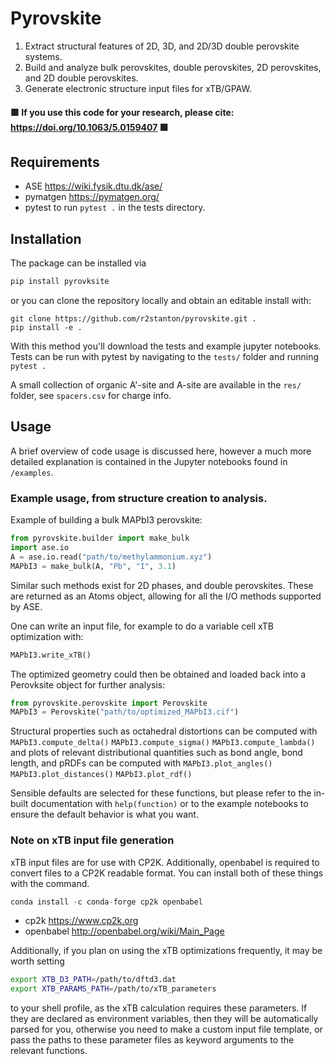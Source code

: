 # Pyrovskite
1) Extract structural features of 2D, 3D, and 2D/3D double perovskite systems.
2) Build and analyze bulk perovskites, double perovskites, 2D perovskites, and 2D double perovskites.
3) Generate electronic structure input files for xTB/GPAW.

#### 🟩 If you use this code for your research, please cite: https://doi.org/10.1063/5.0159407 🟩

## Requirements
- ASE https://wiki.fysik.dtu.dk/ase/
- pymatgen https://pymatgen.org/
- pytest to run ```pytest .``` in the tests directory.

## Installation
The package can be installed via 
```python
pip install pyrovksite
```

or you can clone the repository locally and obtain an editable install with:

```
git clone https://github.com/r2stanton/pyrovskite.git .
pip install -e .
```

With this method you'll download the tests and example jupyter notebooks. Tests can be run with pytest by navigating to the `tests/` folder and running ```pytest .```

A small collection of organic A'-site and A-site are available in the `res/` folder, see `spacers.csv` for charge info.

## Usage
A brief overview of code usage is discussed here, however a much more detailed explanation is contained in the Jupyter notebooks found in `/examples`.

### Example usage, from structure creation to analysis.

Example of building a bulk MAPbI3 perovskite:

```python
from pyrovskite.builder import make_bulk
import ase.io
A = ase.io.read("path/to/methylammonium.xyz")
MAPbI3 = make_bulk(A, "Pb", "I", 3.1)
```
Similar such methods exist for 2D phases, and double perovskites. These are returned as an Atoms object, allowing for all the I/O methods supported by ASE.

One can write an input file, for example to do a variable cell xTB optimization with:
```python
MAPbI3.write_xTB()
```

The optimized geometry could then be obtained and loaded back into a Perovksite object for further analysis:
```python
from pyrovskite.perovskite import Perovskite
MAPbI3 = Perovskite("path/to/optimized_MAPbI3.cif")
```

Structural properties such as octahedral distortions can be computed with ```MAPbI3.compute_delta()``` ```MAPbI3.compute_sigma()``` ```MAPbI3.compute_lambda()``` and plots of relevant distributional quantities such as bond angle, bond length, and pRDFs can be computed with ```MAPbI3.plot_angles()``` ```MAPbI3.plot_distances()``` ```MAPbI3.plot_rdf()```

Sensible defaults are selected for these functions, but please refer to the in-built documentation with ```help(function)``` or to the example notebooks to ensure the default behavior is what you want.


### Note on xTB input file generation
xTB input files are for use with CP2K. Additionally, openbabel is required to
convert files to a CP2K readable format. You can install both of these things
with the command.
 
```python
conda install -c conda-forge cp2k openbabel
```
 - cp2k https://www.cp2k.org
 - openbabel http://openbabel.org/wiki/Main_Page

Additionally, if you plan on using the xTB optimizations frequently, it may be worth setting 
```zsh
export XTB_D3_PATH=/path/to/dftd3.dat
export XTB_PARAMS_PATH=/path/to/xTB_parameters
```
to your shell profile, as the xTB calculation requires these parameters. If they are declared as environment variables, then they will be automatically parsed for you, otherwise you need to make a custom input file template, or pass the paths to these parameter files as keyword arguments to the relevant functions.
